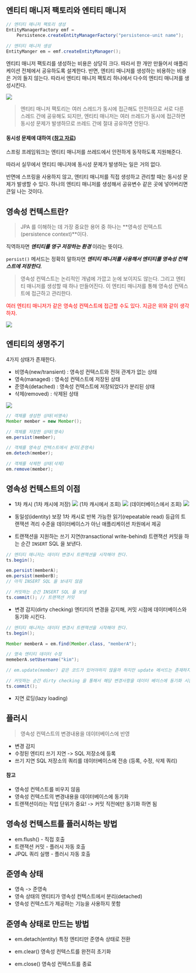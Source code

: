 ## 엔티티 매니저 팩토리와 엔티티 매니저

```java
// 엔티티 매니저 팩토리 생성
EntityManagerFactory emf =
	Persistence.createEntityManagerFactory("persistence-unit name");
    
// 엔티티 매니저 생성
EntityManger em = emf.createEntityManager();
```

엔티티 매니저 팩토리를 생성하는 비용은 상당히 크다.
따라서 한 개만 만들어서 애플리케이션 전체에서 공유하도록 설계한다.
반면, 엔티티 매니저를 생성하는 비용하는 비용은 거의 들지 않는다.
따라서 엔티티 매니저 팩토리 하나에서 다수의 엔티티 매니저를 생성시킨다.

![](https://velog.velcdn.com/images/hjun0917/post/4b0ec885-eba6-4a84-9ee3-02e12ab3e5df/image.png)


> 엔티티 매니저 팩토리는 여러 스레드가 동시에 접근해도 안전하므로 서로 다른 스레드 간에 공유해도 되지만, 엔티티 매니저는 여러 쓰레드가 동시에 접근하면 동시성 문제가 발생하므로 쓰레드 간에 절대 공유하면 안된다.

#### 동시성 문제에 대하여 ([참고 자료](https://www.inflearn.com/questions/92588/%EC%97%94%ED%8B%B0%ED%8B%B0%EB%A7%A4%EB%8B%88%EC%A0%80-%EB%8F%99%EC%8B%9C%EC%84%B1-%EB%AC%B8%EC%A0%9C))

스프링 프레임워크는 엔티티 매니저를 쓰레드에서 안전하게 동작하도록 지원해준다.

따라서 실무에서 엔티티 매니저에 동시성 문제가 발생하는 일은 거의 없다.

반면에 스프링을 사용하지 않고, 엔티티 매니저를 직접 생성하고 관리할 때는 동시성 문제가 발생할 수 있다. 
하나의 엔티티 매니저를 생성해서 공유변수 같은 곳에 넣어버리면 큰일 나는 것이다.

## 영속성 컨텍스트란?
>JPA 를 이해하는 데 가장 중요한 용어 중 하나는  **영속성 컨텍스트(persistence context)**이다.

직역하자면 **_엔티티를 영구 저장하는 환경_** 이라는 뜻이다.

`persist()` 메서드는 정확히 말하자면
_**엔티티 매니저를 사용해서 엔티티를 영속성 컨텍스트에 저장한다.**_

> 영속성 컨텍스트는 논리적인 개념에 가깝고 눈에 보이지도 않는다.
그리고 엔티티 매니저를 생성할 때 하나 만들어진다.
이 엔티티 매니저를 통해 영속성 컨텍스트에 접근하고 관리한다.
<p style="color:red">여러 엔티티 매니저가 같은 영속성 컨텍스트에 접근할 수도 있다. 지금은 위와 같이 생각하자.</p>

![](https://velog.velcdn.com/images/hjun0917/post/2451e8e2-8d30-4209-9bc2-c1d389e77352/image.png)


## 엔티티의 생명주기

4가지 상태가 존재한다.
- 비영속(new/transient) : 영속성 컨텍스트와 전혀 관계가 없는 상태
- 영속(managed) : 영속성 컨텍스트에 저장된 상태
- 준영속(detached) : 영속성 컨텍스트에 저장되었다가 분리된 상태
- 삭제(removed) : 삭제된 상태

![](https://velog.velcdn.com/images/hjun0917/post/511e0896-c48b-476d-bdbc-51ca8f4d2e5d/image.png)
 
```java
// 객체를 생성한 상태(비영속)
Member member = new Member();

// 객체를 저장한 상태(영속)
em.persist(member);

// 객체를 영속성 컨텍스트에서 분리(준영속)
em.detech(member);

// 객체를 삭제한 상태(삭제)
em.remove(member);
```

## 영속성 컨텍스트의 이점
- 1차 캐시
(1차 캐시에 저장)
![](https://velog.velcdn.com/images/hjun0917/post/f207ed94-3716-457a-995a-c0a387202158/image.png)
(1차 캐시에서 조회)
![](https://velog.velcdn.com/images/hjun0917/post/a59f9782-5604-4428-8b98-79514f2b4f8e/image.png)
(데이터베이스에서 조회)
![](https://velog.velcdn.com/images/hjun0917/post/691d9e52-804a-414a-9c7c-82b2d6520444/image.png)

- 동일성(identity) 보장
1차 캐시로 반복 가능한 읽기(repeatable read) 등급의 트랜잭션 격리 수준을 데이터베이스가 아닌 애플리케이션 차원에서 제공
- 트랜잭션을 지원하는 쓰기 지연(transactional write-behind)
트랜잭션 커밋을 하는 순간 `INSERT` SQL 을 보낸다.
```java
// 엔티티 매니저는 데이터 변경시 트랜잭션을 시작해야 한다.
ts.begin();

em.persist(memberA);
em.persist(memberB);
// 아직 INSERT SQL 을 보내지 않음

// 커밋하는 순간 INSERT SQL 을 보냄
ts.commit(); // 트랜잭션 커밋
```
- 변경 감지(dirty checking)
엔티티의 변경을 감지해, 커밋 시점에 데이터베이스와 동기화 시킨다.
```java
// 엔티티 매니저는 데이터 변경시 트랜잭션을 시작해야 한다.
ts.begin();

Member memberA = em.find(Member.class, "memberA");

// 영속 엔티티 데이터 수정
memeberA.setUsername("kim");

// em.update(member) 같은 코드가 있어야하지 않을까 하지만 update 메서드는 존재하지도 않을 뿐더러 필요가 없다.

// 커밋하는 순간 dirty checking 을 통해서 해당 변경사항을 데이터 베이스에 동기화 시킨다.
ts.commit(); 
```

- 지연 로딩(lazy loading)

## 플러시
> 영속성 컨텍스트의 변경내용을 데이터베이스에 반영

- 변경 감지
- 수정된 엔티티 쓰기 지연 -> SQL 저장소에 등록
- 쓰기 지연 SQL 저장소의 쿼리를 데이터베이스에 전송
(등록, 수정, 삭제 쿼리)

#### 참고
- 영속성 컨텍스트를 비우지 않음
- 영속성 컨텍스트의 변경내용을 데이터베이스에 동기화
- 트랜잭션이라는 작업 단위가 중요! -> 커밋 직전에만 동기화 하면 됨

## 영속성 컨텍스트를 플러시하는 방법
- em.flush() - 직접 호출
- 트랜잭션 커밋 - 플러시 자동 호출
- JPQL 쿼리 실행 - 플러시 자동 호출

## 준영속 상태
- 영속 -> 준영속
- 영속 상태의 엔티티가 영속성 컨텍스트에서 분리(detached)
- 영속성 컨텍스트가 제공하는 기능을 사용하지 못함

## 준영속 상태로 만드는 방법
- em.detach(entity)
특정 엔티티만 준영속 상태로 전환

- em.clear()
영속성 컨텍스트를 완전히 초기화

- em.close()
영속성 컨텍스트를 종료
